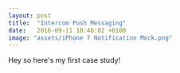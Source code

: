 ```yaml
---
layout: post
title:  "Intercom Push Messaging"
date:   2016-09-11 10:46:02 +0100
image: "assets/iPhone 7 Notification Mock.png"
---
```

Hey so here's my first case study!
